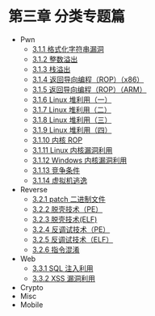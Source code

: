 # 第三章 分类专题篇

* Pwn
  * [3.1.1 格式化字符串漏洞](3.1.1_format_string.md)
  * [3.1.2 整数溢出](3.1.2_integer_overflow.md)
  * [3.1.3 栈溢出](3.1.3_stack_overflow.md)
  * [3.1.4 返回导向编程（ROP）（x86）](3.1.4_rop_x86.md)
  * [3.1.5 返回导向编程（ROP）（ARM）](3.1.5_rop_arm.md)
  * [3.1.6 Linux 堆利用（一）](3.1.6_heap_exploit_1.md)
  * [3.1.7 Linux 堆利用（二）](3.1.7_heap_exploit_2.md)
  * [3.1.8 Linux 堆利用（三）](3.1.8_heap_exploit_3.md)
  * [3.1.9 Linux 堆利用（四）](3.1.9_heap_exploit_4.md)
  * [3.1.10 内核 ROP](3.1.10_kernel_rop.md)
  * [3.1.11 Linux 内核漏洞利用](3.1.11_linux_kernel_exploit.md)
  * [3.1.12 Windows 内核漏洞利用](3.1.12_windows_kernel_exploit.md)
  * [3.1.13 竞争条件](3.1.13_race_condition.md)
  * [3.1.14 虚拟机逃逸](3.1.14_vm_escape.md)
* Reverse
  * [3.2.1 patch 二进制文件](3.2.1_patch_binary.md)
  * [3.2.2 脱壳技术（PE）](3.2.2_pe_unpack.md)
  * [3.2.3 脱壳技术(ELF)](3.2.3_elf_unpack.md)
  * [3.2.4 反调试技术（PE）](3.2.4_pe_anti_debugging.md)
  * [3.2.5 反调试技术（ELF）](3.2.5_elf_anti_debugging.md)
  * [3.2.6 指令混淆](3.2.6_instruction_confusion.md)
* Web
  * [3.3.1 SQL 注入利用](3.3.1_sql_injection.md)
  * [3.3.2 XSS 漏洞利用](3.3.2_xss.md)
* Crypto
* Misc
* Mobile
